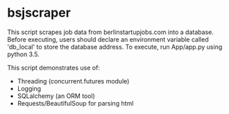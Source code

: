 # bsjscraper

This script scrapes job data from berlinstartupjobs.com into a database. 
Before executing, users should declare an environment variable called
'db_local' to store the database address. To execute, run App/app.py 
using python 3.5.

This script demonstrates use of:

- Threading (concurrent.futures module)
- Logging
- SQLalchemy (an ORM tool)
- Requests/BeautifulSoup for parsing html
